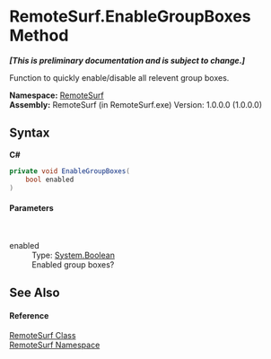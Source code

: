 # RemoteSurf.EnableGroupBoxes Method 
 _**\[This is preliminary documentation and is subject to change.\]**_

Function to quickly enable/disable all relevent group boxes.

**Namespace:**&nbsp;<a href="N_RemoteSurf">RemoteSurf</a><br />**Assembly:**&nbsp;RemoteSurf (in RemoteSurf.exe) Version: 1.0.0.0 (1.0.0.0)

## Syntax

**C#**<br />
``` C#
private void EnableGroupBoxes(
	bool enabled
)
```


#### Parameters
&nbsp;<dl><dt>enabled</dt><dd>Type: <a href="http://msdn2.microsoft.com/en-us/library/a28wyd50" target="_self">System.Boolean</a><br />Enabled group boxes?</dd></dl>

## See Also


#### Reference
<a href="T_RemoteSurf_RemoteSurf">RemoteSurf Class</a><br /><a href="N_RemoteSurf">RemoteSurf Namespace</a><br />